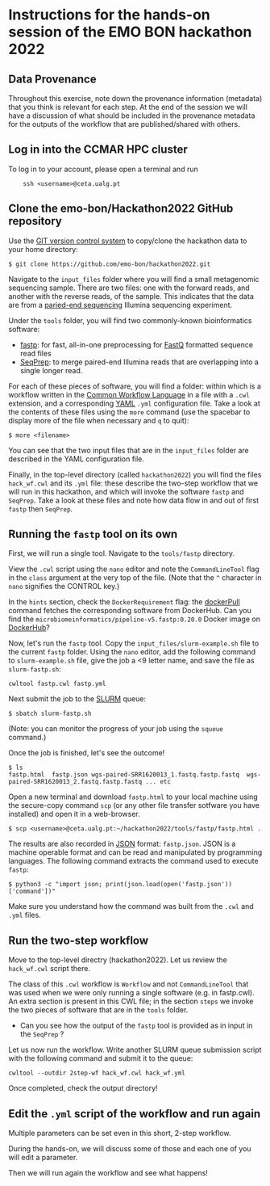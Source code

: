 # Instructions for the hands-on session of the EMO BON hackathon 2022


## Data Provenance

Throughout this exercise, note down the provenance information (metadata) that you think is relevant for each step. At the end of the session we will have a discussion of what should be included in the provenance metadata for the outputs of the workflow that are published/shared with others.

## Log in into the CCMAR HPC cluster

To log in to your account, please open a terminal and run 

```bash=
    ssh <username>@ceta.ualg.pt
```

## Clone the emo-bon/Hackathon2022 GitHub repository

Use the [GIT version control system](https://git-scm.com/) to copy/clone the hackathon data to your home directory:


    $ git clone https://github.com/emo-bon/hackathon2022.git

<!--- Once you have downloaded the repo, you may see what's there by moving into it and listing the files and folders. 

    cd hackathon2022
    ls
--->

Navigate to the `input_files` folder where you will find a small metagenomic sequencing sample. 
There are two files: one with the forward reads, and another with the reverse reads, of the sample. 
This indicates that the data are from a [paried-end sequencing](https://www.illumina.com/science/technology/next-generation-sequencing/plan-experiments/paired-end-vs-single-read.html) Illumina sequencing experiment.

Under the `tools` folder, you will find two commonly-known bioinformatics software:
- [fastp](https://github.com/OpenGene/fastp): for fast, all-in-one preprocessing for [FastQ](https://en.wikipedia.org/wiki/FASTQ_format) formatted sequence read files
- [SeqPrep](https://github.com/jstjohn/SeqPrep): to merge paired-end Illumina reads that are overlapping into a single longer read.

For each of these pieces of software, you will find a folder: within which is a workflow written in the [Common Workflow Language]( https://www.commonwl.org/) in a file with a `.cwl` extension, and a corresponding [YAML](https://en.wikipedia.org/wiki/YAML) `.yml` configuration file. Take a look at the contents of these files using the `more` command (use the spacebar to display more of the file when necessary and `q` to quit):

    $ more <filename>

You can see that the two input files that are in the `input_files` folder are described in the YAML configuration file. 

<!--- Haris to explain
Note how the prefix names (e.g. `wgs-paired-SRR1620013_1`) of the output files are taken from the original input sequence files described in the YAML file through a name variable (e.g. `$(inputs.fastq1.nameroot`).
--->

Finally, in the top-level directory (called `hackathon2022`) you will find the files `hack_wf.cwl` and its `.yml` file: these describe the two-step workflow that we will run in this hackathon, and which will invoke the software `fastp` and `SeqPrep`. Take a look at these files and note how data flow in and out of first `fastp` then `SeqPrep`.


## Running the `fastp` tool on its own 

First, we will run a single tool. Navigate to the `tools/fastp` directory.

View the `.cwl` script using the `nano` editor and note the `CommandLineTool` flag in the `class` argument at the very top of the file. (Note that the `^` character in `nano` signifies the CONTROL key.) 

In the `hints` section, check the `DockerRequirement` flag: the [dockerPull](https://docs.docker.com/engine/reference/commandline/pull/) command fetches the corresponding software from DockerHub. Can you find the `microbiomeinformatics/pipeline-v5.fastp:0.20.0` Docker image on [DockerHub](https://hub.docker.com)? 

Now, let's run the `fastp` tool. Copy the `input_files/slurm-example.sh` file to the current `fastp` folder. Using the `nano` editor, add the following command to `slurm-example.sh` file, give the job a <9 letter name, and save the file as `slurm-fastp.sh`: 

    cwltool fastp.cwl fastp.yml

Next submit the job to the [SLURM](https://slurm.schedmd.com/documentation.html) queue:

    $ sbatch slurm-fastp.sh
   
(Note: you can monitor the progress of your job using the `squeue` command.)

Once the job is finished, let's see the outcome! 

    $ ls 
    fastp.html  fastp.json wgs-paired-SRR1620013_1.fastq.fastp.fastq  wgs-paired-SRR1620013_2.fastq.fastp.fastq ... etc

Open a new terminal and download `fastp.html` to your local machine using the secure-copy command `scp` (or any other file transfer sotfware you have installed) and open it in a web-browser.

    $ scp <username>@ceta.ualg.pt:~/hackathon2022/tools/fastp/fastp.html .


The results are also recorded in [JSON](https://www.json.org/json-en.html) format: `fastp.json`. JSON is a machine operable format and can be read and manipulated by programming languages. The following command extracts the command used to execute `fastp`:

    $ python3 -c "import json; print(json.load(open('fastp.json'))['command'])"
    
Make sure you understand how the command was built from the `.cwl` and `.yml` files.

## Run the two-step workflow 

Move to the top-level directry (hackathon2022). Let us review the `hack_wf.cwl` script there. 

The class of this `.cwl` workflow is `Workflow` and not `CommandLineTool` that was used when we were only running a single software (e.g. in fastp.cwl). An extra section is present in this CWL file; in the section `steps` we invoke the two pieces of software that are in the `tools` folder. 
   * Can you see how the output of the `fastp` tool is provided as in input in the `SeqPrep` ? 

Let us now run the workflow. Write another SLURM queue submission script with the following command and submit it to the queue: 

    cwltool --outdir 2step-wf hack_wf.cwl hack_wf.yml

Once completed, check the output directory!


## Edit the `.yml` script of the workflow and run again


Multiple parameters can be set even in this short, 2-step workflow. 

During the hands-on, we will discuss some of those and each one of you
will edit a parameter. 

Then we will run again the workflow and see what happens! 



